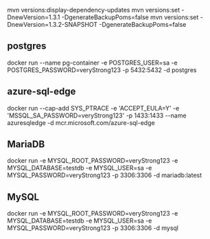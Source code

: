 mvn versions:display-dependency-updates
mvn versions:set -DnewVersion=1.3.1 -DgenerateBackupPoms=false
mvn versions:set -DnewVersion=1.3.2-SNAPSHOT -DgenerateBackupPoms=false

## postgres
docker run --name pg-container -e POSTGRES_USER=sa -e POSTGRES_PASSWORD=veryStrong123 -p 5432:5432 -d postgres

## azure-sql-edge
docker run --cap-add SYS_PTRACE -e 'ACCEPT_EULA=Y' -e 'MSSQL_SA_PASSWORD=veryStrong123' -p 1433:1433 --name azuresqledge -d mcr.microsoft.com/azure-sql-edge

## MariaDB
docker run -e MYSQL_ROOT_PASSWORD=veryStrong123 -e MYSQL_DATABASE=testdb -e MYSQL_USER=sa -e MYSQL_PASSWORD=veryStrong123 -p 3306:3306 -d mariadb:latest

## MySQL
docker run -e MYSQL_ROOT_PASSWORD=veryStrong123 -e MYSQL_DATABASE=testdb -e MYSQL_USER=sa -e MYSQL_PASSWORD=veryStrong123 -p 3306:3306 -d mysql
